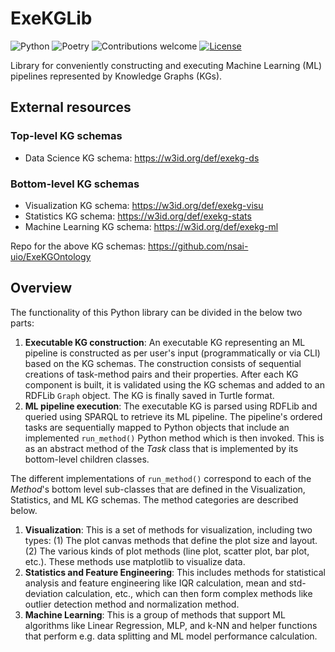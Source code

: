 # ExeKGLib

![Python](https://img.shields.io/badge/python-v3.8+-blue.svg)
![Poetry](https://img.shields.io/badge/poetry-v1.2.2-blue)
![Contributions welcome](https://img.shields.io/badge/contributions-welcome-orange.svg)
[![License](https://img.shields.io/badge/license-AGPL%203.0-blue)](https://www.gnu.org/licenses/agpl-3.0.en.html)

Library for conveniently constructing and executing Machine Learning (ML) pipelines represented by Knowledge Graphs (KGs).

## External resources
### Top-level KG schemas
- Data Science KG schema: https://w3id.org/def/exekg-ds

### Bottom-level KG schemas
- Visualization KG schema: https://w3id.org/def/exekg-visu
- Statistics KG schema: https://w3id.org/def/exekg-stats
- Machine Learning KG schema: https://w3id.org/def/exekg-ml

Repo for the above KG schemas: https://github.com/nsai-uio/ExeKGOntology

## Overview
The functionality of this Python library can be divided in the below two parts:
1. **Executable KG construction**: An executable KG representing an ML pipeline is constructed as per user's input (programmatically or via CLI) based on the KG schemas. The construction consists of sequential creations of task-method pairs and their properties. After each KG component is built, it is validated using the KG schemas and added to an RDFLib `Graph` object. The KG is finally saved in Turtle format.
2. **ML pipeline execution**: The executable KG is parsed using RDFLib and queried using SPARQL to retrieve its ML pipeline. The pipeline's ordered tasks are sequentially mapped to Python objects that include an implemented `run_method()` Python method which is then invoked. This is as an abstract method of the _Task_ class that is implemented by its bottom-level children classes.

The different implementations of `run_method()` correspond to each of the _Method_'s bottom level sub-classes that are defined in the Visualization, Statistics, and ML KG schemas. The method categories are described below.
1. **Visualization**: This is a set of methods for visualization, including two types: (1) The plot canvas methods that define the plot size and layout. (2) The various kinds of plot methods (line plot, scatter plot, bar plot, etc.). These methods use matplotlib to visualize data.
2. **Statistics and Feature Engineering**: This includes methods for statistical analysis and feature engineering like IQR calculation, mean and std-deviation calculation, etc., which can then form complex methods like outlier detection method and normalization method.
3. **Machine Learning**: This is a group of methods that support ML algorithms like Linear Regression, MLP, and k-NN and helper functions that perform e.g. data splitting and ML model performance calculation.
